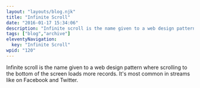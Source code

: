 ```yaml
---
layout: "layouts/blog.njk"
title: "Infinite Scroll"
date: "2016-01-17 15:34:06"
description: "Infinite scroll is the name given to a web design pattern where scrolling to the bottom of the screen loads more records"
tags: ["blog","archive"]
eleventyNavigation:
  key: "Infinite Scroll"
wpid: "120"
---
```

Infinite scroll is the name given to a web design pattern where scrolling to the bottom of the screen loads more records. It's most common in streams like on Facebook and Twitter.